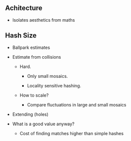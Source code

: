 
Achitecture
-----------

- Isolates aesthetics from maths

Hash Size
---------

- Ballpark estimates

- Estimate from collisions

  * Hard.

    - Only small mosaics.

    - Locality sensitive hashing.

  * How to scale?

    - Compare fluctuations in large and small mosaics

- Extending (holes)

- What is a good value anyway?

  * Cost of finding matches higher than simple hashes

